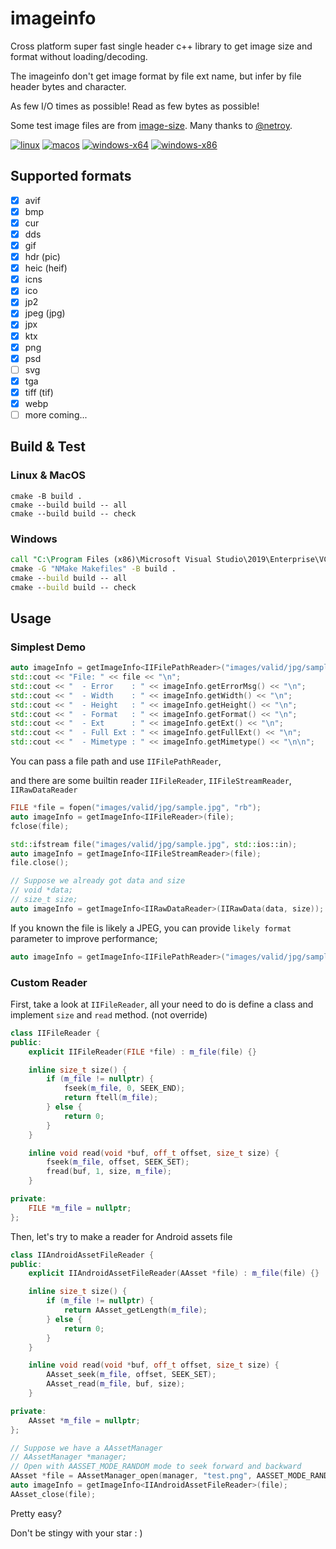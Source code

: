 # imageinfo

Cross platform super fast single header c++ library to get image size and format without loading/decoding.

The imageinfo don't get image format by file ext name, but infer by file header bytes and character.

As few I/O times as possible! Read as few bytes as possible!

Some test image files are from [image-size](https://github.com/image-size/image-size). Many thanks to [@netroy](https://github.com/netroy).

[![linux](https://github.com/xiaozhuai/imageinfo/actions/workflows/linux.yml/badge.svg)](https://github.com/xiaozhuai/imageinfo/actions/workflows/linux.yml)
[![macos](https://github.com/xiaozhuai/imageinfo/actions/workflows/macos.yml/badge.svg)](https://github.com/xiaozhuai/imageinfo/actions/workflows/macos.yml)
[![windows-x64](https://github.com/xiaozhuai/imageinfo/actions/workflows/windows-x64.yml/badge.svg)](https://github.com/xiaozhuai/imageinfo/actions/workflows/windows-x64.yml)
[![windows-x86](https://github.com/xiaozhuai/imageinfo/actions/workflows/windows-x86.yml/badge.svg)](https://github.com/xiaozhuai/imageinfo/actions/workflows/windows-x86.yml)

## Supported formats

* [x] avif
* [x] bmp
* [x] cur
* [x] dds
* [x] gif
* [x] hdr (pic)
* [x] heic (heif)
* [x] icns
* [x] ico
* [x] jp2
* [x] jpeg (jpg)
* [x] jpx
* [x] ktx
* [x] png
* [x] psd
* [ ] svg
* [x] tga
* [x] tiff (tif)
* [x] webp
* [ ] more coming...

## Build & Test

### Linux & MacOS

```shell
cmake -B build .
cmake --build build -- all
cmake --build build -- check
```

### Windows

```cmd
call "C:\Program Files (x86)\Microsoft Visual Studio\2019\Enterprise\VC\Auxiliary\Build\vcvars32.bat"
cmake -G "NMake Makefiles" -B build .
cmake --build build -- all
cmake --build build -- check
```

## Usage

### Simplest Demo

```cpp
auto imageInfo = getImageInfo<IIFilePathReader>("images/valid/jpg/sample.jpg");
std::cout << "File: " << file << "\n";
std::cout << "  - Error    : " << imageInfo.getErrorMsg() << "\n";
std::cout << "  - Width    : " << imageInfo.getWidth() << "\n";
std::cout << "  - Height   : " << imageInfo.getHeight() << "\n";
std::cout << "  - Format   : " << imageInfo.getFormat() << "\n";
std::cout << "  - Ext      : " << imageInfo.getExt() << "\n";
std::cout << "  - Full Ext : " << imageInfo.getFullExt() << "\n";
std::cout << "  - Mimetype : " << imageInfo.getMimetype() << "\n\n";
```

You can pass a file path and use `IIFilePathReader`, 

and there are some builtin reader `IIFileReader`, `IIFileStreamReader`, `IIRawDataReader`

```cpp
FILE *file = fopen("images/valid/jpg/sample.jpg", "rb");
auto imageInfo = getImageInfo<IIFileReader>(file);
fclose(file);
```

```cpp
std::ifstream file("images/valid/jpg/sample.jpg", std::ios::in);
auto imageInfo = getImageInfo<IIFileStreamReader>(file);
file.close();
```

```cpp
// Suppose we already got data and size
// void *data;
// size_t size;
auto imageInfo = getImageInfo<IIRawDataReader>(IIRawData(data, size));
```

If you known the file is likely a JPEG, you can provide `likely format` parameter to improve performance;

```cpp
auto imageInfo = getImageInfo<IIFilePathReader>("images/valid/jpg/sample.jpg", II_FORMAT_JPEG);
```

### Custom Reader

First, take a look at `IIFileReader`, all your need to do is define a class and implement `size` and `read` method. (not override)

```cpp
class IIFileReader {
public:
    explicit IIFileReader(FILE *file) : m_file(file) {}

    inline size_t size() {
        if (m_file != nullptr) {
            fseek(m_file, 0, SEEK_END);
            return ftell(m_file);
        } else {
            return 0;
        }
    }

    inline void read(void *buf, off_t offset, size_t size) {
        fseek(m_file, offset, SEEK_SET);
        fread(buf, 1, size, m_file);
    }

private:
    FILE *m_file = nullptr;
};
```

Then, let's try to make a reader for Android assets file

```cpp
class IIAndroidAssetFileReader {
public:
    explicit IIAndroidAssetFileReader(AAsset *file) : m_file(file) {}

    inline size_t size() {
        if (m_file != nullptr) {
            return AAsset_getLength(m_file);
        } else {
            return 0;
        }
    }

    inline void read(void *buf, off_t offset, size_t size) {
        AAsset_seek(m_file, offset, SEEK_SET);
        AAsset_read(m_file, buf, size);
    }

private:
    AAsset *m_file = nullptr;
};
```

```cpp
// Suppose we have a AAssetManager
// AAssetManager *manager;
// Open with AASSET_MODE_RANDOM mode to seek forward and backward
AAsset *file = AAssetManager_open(manager, "test.png", AASSET_MODE_RANDOM);
auto imageInfo = getImageInfo<IIAndroidAssetFileReader>(file);
AAsset_close(file);
```

Pretty easy?

Don't be stingy with your star : )
